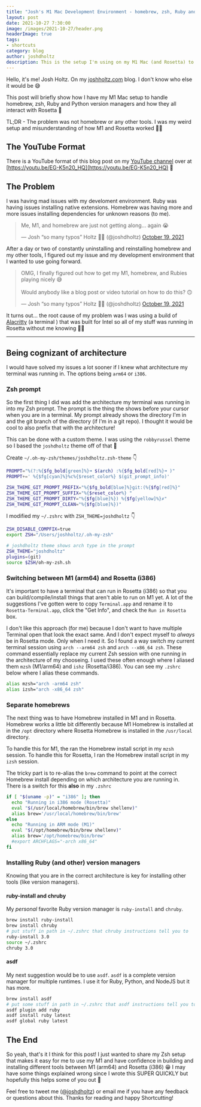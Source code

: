 ```yaml
---
title: "Josh's M1 Mac Development Environment - homebrew, zsh, Ruby and python version managers"
layout: post
date: 2021-10-27 7:30:00
image: /images/2021-10-27/header.png
headerImage: true
tags:
- shortcuts
category: blog
author: joshdholtz
description: This is the setup I'm using on my M1 Mac (and Rosetta) to handle homebrew, zsh, Ruby and python version managers
---
```


Hello, it's me! Josh Holtz. On my [joshholtz.com](https://joshholtz.com) blog. I don't know who else it would be 😅

This post will briefly show how I have my M1 Mac setup to handle homebrew, zsh, Ruby and Python version managers and how they all interact with Rosetta 💪

TL;DR - The problem was not homebrew or any other tools. I was my weird setup and misunderstanding of how M1 and Rosetta worked 🤷‍♂️

## The YouTube Format

There is a YouTube format of this blog post on my [YouTube channel](https://youtube.com/joshdholtz) over at [https://youtu.be/EG-K5n20_HQ](https://youtu.be/EG-K5n20_HQ) 👀

## The Problem

I was having mad issues with my develoment environment. Ruby was having issues installing native extensions. Homebrew was having more and more issues installing dependencies for unknown reasons (to me).

<blockquote class="twitter-tweet"><p lang="en" dir="ltr">Me, M1, and homebrew are just not getting along… again 😭</p>&mdash; Josh “so many typos” Holtz 💪🚀 (@joshdholtz) <a href="https://twitter.com/joshdholtz/status/1450495076644368391?ref_src=twsrc%5Etfw">October 19, 2021</a></blockquote> <script async src="https://platform.twitter.com/widgets.js" charset="utf-8"></script>

After a day or two of constantly uninstalling and reinstalling homebrew and my other tools, I figured out my issue and my development environment that I wanted to use going forward.

<blockquote class="twitter-tweet"><p lang="en" dir="ltr">OMG, I finally figured out how to get my M1, homebrew, and Rubies playing nicely 😅<br><br>Would anybody like a blog post or video tutorial on how to do this? 🙃</p>&mdash; Josh “so many typos” Holtz 💪🚀 (@joshdholtz) <a href="https://twitter.com/joshdholtz/status/1450501347908984838?ref_src=twsrc%5Etfw">October 19, 2021</a></blockquote> <script async src="https://platform.twitter.com/widgets.js" charset="utf-8"></script>

It turns out... the root cause of my problem was I was using a build of [Alacritty](https://github.com/alacritty/alacritty) (a terminal ) that was built for Intel so all of my stuff was running in Rosetta without me knowing 🤦‍♂️

<hr/>

## Being cognizant of architecture

I would have solved my issues a lot sooner if I knew what architecture my terminal was running in. The options being `arm64` or `i386`.

### Zsh prompt

So the first thing I did was add the architecture my terminal was running in into my Zsh prompt. The prompt is the thing the shows before your cursor when you are in a terminal. My prompt already shows the directory I'm in and the git branch of the directory (if I'm in a git repo). I thought it would be cool to also prefix that with the architecture!

This can be done with a custom theme. I was using the `robbyrussel` theme so I based the `joshdholtz` theme off of that 💪

Create `~/.oh-my-zsh/themes/joshdholtz.zsh-theme` 👇

```sh
PROMPT="%(?:%{$fg_bold[green]%}➜ $(arch) :%{$fg_bold[red]%}➜ )"
PROMPT+=' %{$fg[cyan]%}%c%{$reset_color%} $(git_prompt_info)'

ZSH_THEME_GIT_PROMPT_PREFIX="%{$fg_bold[blue]%}git:(%{$fg[red]%}"
ZSH_THEME_GIT_PROMPT_SUFFIX="%{$reset_color%} "
ZSH_THEME_GIT_PROMPT_DIRTY="%{$fg[blue]%}) %{$fg[yellow]%}✗"
ZSH_THEME_GIT_PROMPT_CLEAN="%{$fg[blue]%})"
```

I modified my `~/.zshrc` with `ZSH_THEME=joshdholtz` 👇

```sh
ZSH_DISABLE_COMPFIX=true
export ZSH="/Users/joshholtz/.oh-my-zsh"

# joshdholtz theme shows arch type in the prompt
ZSH_THEME="joshdholtz"
plugins=(git)
source $ZSH/oh-my-zsh.sh
```

### Switching between M1 (arm64) and Rosetta (i386)

It's important to have a terminal that can run in Rosetta (i386) so that you can build/compile/install things that aren't able to run on M1 yet. A lot of the suggestions I've gotten were to copy `Terminal.app` and rename it to `Rosetta-Terminal.app`, click the "Get Info", and check the `Run in Rosetta` box.

I don't like this approach (for me) because I don't want to have multiple Terminal open that look the exact same. And I don't expect myself to _always_ be in Rosetta mode. Only when I need it. So I found a way switch my current terminal session using `arch --arm64 zsh` and `arch --x86_64 zsh`. These command essentially replace my current Zsh session with one running in the architecture of my chooseing. I used these often enough where I aliased them `mzsh` (M1/arm64) and `ishz` (Rosetta/i386). You can see my `.zshrc` below where I alias these commands.

```sh
alias mzsh="arch -arm64 zsh"
alias izsh="arch -x86_64 zsh"
```

### Separate homebrews

The next thing was to have Homebrew installed in M1 and in Rosetta. Homebrew works a little bit differently because M1 Homebrew is installed at in the `/opt` directory where Rosetta Homebrew is installed in the `/usr/local` directory. 

To handle this for M1, the ran the Homebrew install script in my `mzsh` session.
To handle this for Rosetta, I ran the Homebrew install script in my `izsh` session.

The tricky part is to re-alias the `brew` command to point at the correct Homebrew install depending on which architecture you are running in. There is a switch for this **also** in my `.zshrc`

```sh
if [ "$(uname -p)" = "i386" ]; then
  echo "Running in i386 mode (Rosetta)"
  eval "$(/usr/local/homebrew/bin/brew shellenv)"
  alias brew='/usr/local/homebrew/bin/brew'
else
  echo "Running in ARM mode (M1)"
  eval "$(/opt/homebrew/bin/brew shellenv)"
  alias brew='/opt/homebrew/bin/brew'
  #export ARCHFLAGS="-arch x86_64"
fi
```

### Installing Ruby (and other) version managers

Knowing that you are in the correct architecture is key for installing other tools (like version managers).

#### ruby-install and chruby

My *personal* favorite Ruby version manager is `ruby-install` and `chruby`.

```sh
brew install ruby-install
brew install chruby
# put stuff in path in ~/.zshrc that chruby instructions tell you to
ruby-install 3.0
source ~/.zshrc
chruby 3.0
```

#### asdf

My next suggestion would be to use `asdf`. `asdf` is a complete version manager for multiple runtimes. I use it for Ruby, Python, and NodeJS but it has more.

```sh
brew install asdf
# put some stuff in path in ~/.zshrc that asdf instructions tell you to
asdf plugin add ruby
asdf install ruby latest
asdf global ruby latest
```

## The End

So yeah, that's it I think for this post! I just wanted to share my Zsh setup that makes it easy for me to use my M1 and have confidence in building and installing different tools between M1 (arm64) and Rosetta (i386) 😁 I may have some things explained wrong since I wrote this SUPER QUICKLY but hopefully this helps some of you out 🙏

Feel free to tweet me ([@joshdholtz](https://twitter.com/joshdholtz)) or email me if you have any feedback or questions about this. Thanks for reading and happy Shortcutting!
